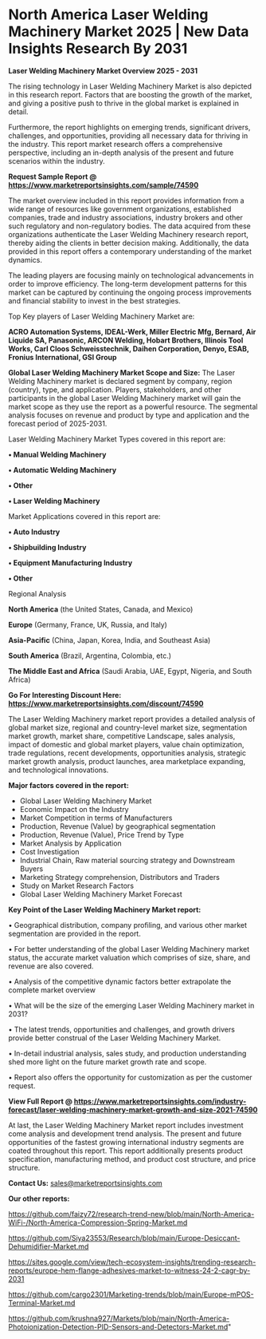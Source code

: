# North America Laser Welding Machinery Market 2025 | New Data Insights Research By 2031

<Strong> Laser Welding Machinery Market Overview 2025 - 2031</strong>

The rising technology in Laser Welding Machinery Market is also depicted in this research report. Factors that are boosting the growth of the market, and giving a positive push to thrive in the global market is explained in detail.

Furthermore, the report highlights on emerging trends, significant drivers, challenges, and opportunities, providing all necessary data for thriving in the industry. This report market research offers a comprehensive perspective, including an in-depth analysis of the present and future scenarios within the industry.

<strong>Request Sample Report @ <a href=https://www.marketreportsinsights.com/sample/74590>https://www.marketreportsinsights.com/sample/74590</a></strong>

The market overview included in this report provides information from a wide range of resources like government organizations, established companies, trade and industry associations, industry brokers and other such regulatory and non-regulatory bodies. The data acquired from these organizations authenticate the Laser Welding Machinery research report, thereby aiding the clients in better decision making. Additionally, the data provided in this report offers a contemporary understanding of the market dynamics.

The leading players are focusing mainly on technological advancements in order to improve efficiency. The long-term development patterns for this market can be captured by continuing the ongoing process improvements and financial stability to invest in the best strategies.

Top Key players of Laser Welding Machinery Market are:

<strong>ACRO Automation Systems, IDEAL-Werk, Miller Electric Mfg, Bernard, Air Liquide SA, Panasonic, ARCON Welding, Hobart Brothers, Illinois Tool Works, Carl Cloos Schweisstechnik, Daihen Corporation, Denyo, ESAB, Fronius International, GSI Group</strong>

<strong><b>Global Laser Welding Machinery Market Scope and Size:</b></strong>
The Laser Welding Machinery market is declared segment by company, region (country), type, and application. Players, stakeholders, and other participants in the global Laser Welding Machinery market will gain the market scope as they use the report as a powerful resource. The segmental analysis focuses on revenue and product by type and application and the forecast period of 2025-2031.

Laser Welding Machinery Market Types covered in this report are:

<strong>• Manual Welding Machinery

• Automatic Welding Machinery

• Other

• Laser Welding Machinery</strong>

Market Applications covered in this report are:

<strong>• Auto Industry

• Shipbuilding Industry

• Equipment Manufacturing Industry

• Other</strong> 

Regional Analysis

<strong>North America</strong> (the United States, Canada, and Mexico)

<strong>Europe</strong> (Germany, France, UK, Russia, and Italy)

<strong>Asia-Pacific</strong> (China, Japan, Korea, India, and Southeast Asia)

<strong>South America</strong> (Brazil, Argentina, Colombia, etc.)

<strong>The Middle East and Africa</strong> (Saudi Arabia, UAE, Egypt, Nigeria, and South Africa)

<strong>Go For Interesting Discount Here: <a href=https://www.marketreportsinsights.com/discount/74590>https://www.marketreportsinsights.com/discount/74590</a></strong>

The Laser Welding Machinery market report provides a detailed analysis of global market size, regional and country-level market size, segmentation market growth, market share, competitive Landscape, sales analysis, impact of domestic and global market players, value chain optimization, trade regulations, recent developments, opportunities analysis, strategic market growth analysis, product launches, area marketplace expanding, and technological innovations.

<strong><b>Major factors covered in the report:</b></strong>
<ul>
  <li>Global Laser Welding Machinery Market </li>
  <li>Economic Impact on the Industry</li>
  <li>Market Competition in terms of Manufacturers</li>
  <li>Production, Revenue (Value) by geographical segmentation</li>
  <li>Production, Revenue (Value), Price Trend by Type</li>
  <li>Market Analysis by Application</li>
  <li>Cost Investigation</li>
  <li>Industrial Chain, Raw material sourcing strategy and Downstream Buyers</li>
  <li>Marketing Strategy comprehension, Distributors and Traders</li>
  <li>Study on Market Research Factors</li>
  <li>Global Laser Welding Machinery Market Forecast</li>
</ul>

<strong><b>Key Point of the Laser Welding Machinery Market report:</b></strong>

• Geographical distribution, company profiling, and various other market segmentation are provided in the report.

• For better understanding of the global Laser Welding Machinery market status, the accurate market valuation which comprises of size, share, and revenue are also covered.

• Analysis of the competitive dynamic factors better extrapolate the complete market overview

• What will be the size of the emerging Laser Welding Machinery market in 2031?

• The latest trends, opportunities and challenges, and growth drivers provide better construal of the Laser Welding Machinery Market.

• In-detail industrial analysis, sales study, and production understanding shed more light on the future market growth rate and scope.

• Report also offers the opportunity for customization as per the customer request.

<strong><b>View Full Report @ <a href=https://www.marketreportsinsights.com/industry-forecast/laser-welding-machinery-market-growth-and-size-2021-74590>https://www.marketreportsinsights.com/industry-forecast/laser-welding-machinery-market-growth-and-size-2021-74590</a></b></strong>


At last, the Laser Welding Machinery Market report includes investment come analysis and development trend analysis. The present and future opportunities of the fastest growing international industry segments are coated throughout this report. This report additionally presents product specification, manufacturing method, and product cost structure, and price structure.

<strong>Contact Us:</strong>
sales@marketreportsinsights.com

<strong>Our other reports:</strong>

<a href=https://github.com/faizy72/research-trend-new/blob/main/North-America-WiFi-/North-America-Compression-Spring-Market.md>https://github.com/faizy72/research-trend-new/blob/main/North-America-WiFi-/North-America-Compression-Spring-Market.md</a>

<a href=https://github.com/Siya23553/Research/blob/main/Europe-Desiccant-Dehumidifier-Market.md>https://github.com/Siya23553/Research/blob/main/Europe-Desiccant-Dehumidifier-Market.md</a>

<a href=https://sites.google.com/view/tech-ecosystem-insights/trending-research-reports/europe-hem-flange-adhesives-market-to-witness-24-2-cagr-by-2031>https://sites.google.com/view/tech-ecosystem-insights/trending-research-reports/europe-hem-flange-adhesives-market-to-witness-24-2-cagr-by-2031</a>

<a href=https://github.com/cargo2301/Marketing-trends/blob/main/Europe-mPOS-Terminal-Market.md>https://github.com/cargo2301/Marketing-trends/blob/main/Europe-mPOS-Terminal-Market.md</a>

<a href=https://github.com/krushna927/Markets/blob/main/North-America-Photoionization-Detection-PID-Sensors-and-Detectors-Market.md>https://github.com/krushna927/Markets/blob/main/North-America-Photoionization-Detection-PID-Sensors-and-Detectors-Market.md</a>"
